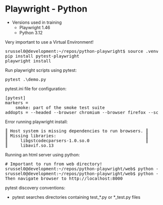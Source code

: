 # Playwright - Python

- Versions used in training
    - Playwright 1.46
    - Python 3.12

Very important to use a Virtual Environment!

<pre>srussel0@development:~/repos/python-playwright$ source .venv/local/bin/activate
pip install pytest-playwright
playwright install
</pre>

Run playwright scripts using pytest:

<pre>pytest .\demo.py</pre>

pytest.ini file for configuration:
<pre>
[pytest]
markers = 
    smoke: part of the smoke test suite
addopts = --headed --browser chromium --browser firefox --screenshot only-on-failure --numprocesses auto
</pre>

Error running playwright install:
<pre>
║ Host system is missing dependencies to run browsers. ║
║ Missing libraries:                                   ║
║     libgstcodecparsers-1.0.so.0                      ║
║     libavif.so.13 
</pre>

Running an html server using python:
<pre>
# Important to run from web directory!
srussel0@development:~/repos/python-playwright/web$ python -m http.server &  # runs on port 8000, if you need a different port:
srussel0@development:~/repos/python-playwright/web$ python -m http.server 3000 &
Then navigate browser to http://localhost:8000
</pre>

pytest discovery conventions:
- pytest searches directories containing test_*.py or *_test.py files

